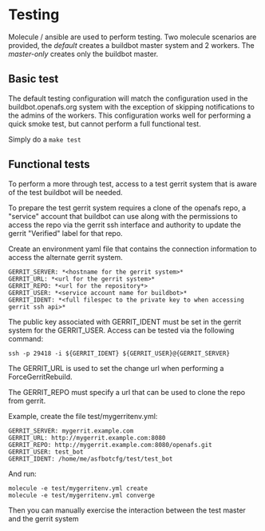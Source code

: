 # Testing

Molecule / ansible are used to perform testing.  Two molecule
scenarios are provided, the *default* creates a buildbot master
system and 2 workers.   The *master-only* creates only the buildbot
master.

## Basic test

The default testing configuration will match the configuration used
in the buildbot.openafs.org system with the exception of skipping
notifications to the admins of the workers.  This configuration works
well for performing a quick smoke test, but cannot perform a full
functional test.

Simply do a `make test`

## Functional tests

To perform a more through test, access to a test gerrit system that is
aware of the test buildbot will be needed.

To prepare the test gerrit system requires a clone of the openafs repo,
a "service" account that buildbot can use along with the permissions to
access the repo via the gerrit ssh interface and authority to update the
gerrit "Verified" label for that repo.

Create an environment yaml file that contains the connection information
to access the alternate gerrit system.

    GERRIT_SERVER: *<hostname for the gerrit system>*
    GERRIT_URL: *<url for the gerrit system>*
    GERRIT_REPO: *<url for the repository*>
    GERRIT_USER: *<service account name for buildbot>*
    GERRIT_IDENT: *<full filespec to the private key to when accessing gerrit ssh api>*

The public key associated with GERRIT_IDENT must be set in the gerrit
system for the GERRIT_USER. Access can be tested via the following command:

    ssh -p 29418 -i ${GERRIT_IDENT} ${GERRIT_USER}@{GERRIT_SERVER}

The GERRIT_URL is used to set the change url when performing a ForceGerritRebuild.

The GERRIT_REPO must specify a url that can be used to clone the repo from
gerrit.

Example, create the file test/mygerritenv.yml:

    GERRIT_SERVER: mygerrit.example.com
    GERRIT_URL: http://mygerrit.example.com:8080
    GERRIT_REPO: http://mygerrit.example.com:8080/openafs.git
    GERRIT_USER: test_bot
    GERRIT_IDENT: /home/me/asfbotcfg/test/test_bot

And run:

    molecule -e test/mygerritenv.yml create
    molecule -e test/mygerritenv.yml converge

Then you can manually exercise the interaction between the test master
and the gerrit system
